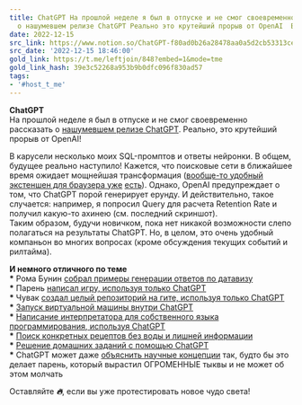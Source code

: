 ```yaml
---
title: ChatGPT На прошлой неделе я был в отпуске и не смог своевременно рассказать
  о нашумевшем релизе ChatGPT Реально это крутейший прорыв от OpenAI  В кару
date: 2022-12-15
src_link: https://www.notion.so/ChatGPT-f80ad0b26a28478aa0a5d2cb53313ce8
src_date: '2022-12-15 18:46:00'
gold_link: https://t.me/leftjoin/848?embed=1&mode=tme
gold_link_hash: 39e3c52268a953b9b0dfc096f830ad57
tags:
- '#host_t_me'
---
```


**ChatGPT**  
На прошлой неделе я был в отпуске и не смог своевременно рассказать о [нашумевшем релизе ChatGPT](https://openai.com/blog/chatgpt/). Реально, это крутейший прорыв от OpenAI!  
  
В карусели несколько моих SQL-промптов и ответы нейронки. В общем, будущее реально наступило! Кажется, что поисковые сети в ближайшее время ожидает мощнейшая трансформация ([вообще-то удобный экстеншен для браузера уже](https://github.com/wong2/chat-gpt-google-extension) [есть](https://github.com/wong2/chat-gpt-google-extension)). Однако, OpenAI предупреждает о том, что ChatGPT порой генерирует ерунду. И действительно, такое случается: например, я попросил Query для расчета Retention Rate и получил какую-то ахинею (см. последний скриншот).   
Таким образом, будучи новичком, пока нет никакой возможности слепо полагаться на результаты ChatGPT. Но, в целом, это очень удобный компаньон во многих вопросах (кроме обсуждения текущих событий и рилтайма).   
  
**И немного отличного по теме**  
**\*** Рома Бунин [собрал примеры генерации ответов по датавизу](https://t.me/revealthedata/795)  
**\*** Парень [написал игру, используя только ChatGPT](https://thetinycto.com/gpt-game)  
**\*** Чувак [создал целый репозиторий на гите, используя только ChatGPT](https://github.com/vrescobar/chatGPT-python-elm)   
**\*** [Запуск виртуальной машины внутри ChatGPT](https://www.engraved.blog/building-a-virtual-machine-inside/)  
**\*** [Написание интерпретатора для собственного языка программирования, используя ChatGPT](https://6502.is-a.dev/posts/aoc-2022/)   
**\*** [Поиск конкретных рецептов без воды и лишней информации](https://twitter.com/stephsmithio/status/1598920887029628928)  
**\*** [Решение домашних заданий с помощью ChatGPT](https://twitter.com/abhnvx/status/1598258353196929024)   
**\*** ChatGPT может даже [объяснить научные концепции](https://twitter.com/keithwynroe/status/1598375944380887045) так, будто бы это делает парень, который вырастил ОГРОМЕННЫЕ тыквы и не может об этом молчать  
  
Оставляйте ***🔥***, если вы уже протестировать новое чудо света!